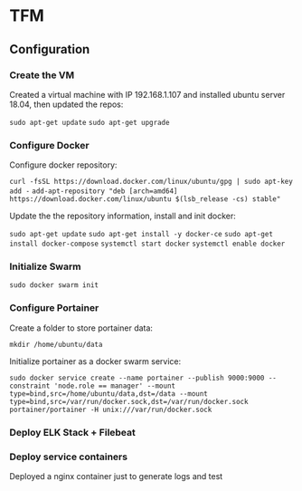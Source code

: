 # TFM

## Configuration

### Create the VM

Created a virtual machine with IP 192.168.1.107 and installed ubuntu server 18.04, then updated the repos:

`sudo apt-get update`
`sudo apt-get upgrade`

### Configure Docker

Configure docker repository:

`curl -fsSL https://download.docker.com/linux/ubuntu/gpg | sudo apt-key add -`
`add-apt-repository "deb [arch=amd64] https://download.docker.com/linux/ubuntu $(lsb_release -cs) stable"`

Update the the repository information, install and init docker:

`sudo apt-get update`
`sudo apt-get install -y docker-ce`
`sudo apt-get install docker-compose`
`systemctl start docker`
`systemctl enable docker`

### Initialize Swarm

`sudo docker swarm init`

### Configure Portainer

Create a folder to store portainer data:

`mkdir /home/ubuntu/data`

Initialize portainer as a docker swarm service:

`sudo docker service create --name portainer --publish 9000:9000 --constraint 'node.role == manager' --mount type=bind,src=/home/ubuntu/data,dst=/data --mount type=bind,src=/var/run/docker.sock,dst=/var/run/docker.sock portainer/portainer -H unix:///var/run/docker.sock`

### Deploy ELK Stack + Filebeat





### Deploy service containers

Deployed a nginx container just to generate logs and test
